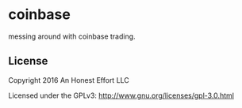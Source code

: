 # coinbase

messing around with coinbase trading.

## License

Copyright 2016 An Honest Effort LLC

Licensed under the GPLv3: http://www.gnu.org/licenses/gpl-3.0.html

